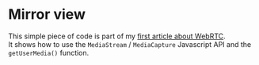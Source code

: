# Mirror view
This simple piece of code is part of my [first article about WebRTC](nschoe.com).  
It shows how to use the `MediaStream` / `MediaCapture` Javascript API and the `getUserMedia()` function.